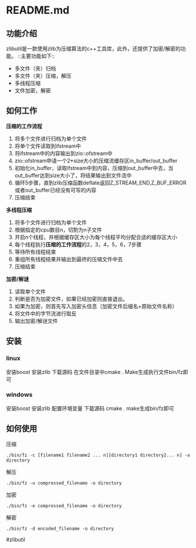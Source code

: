 # README.md
## 功能介绍
zlibutil是一款使用zlib为压缩算法的c++工具库，此外，还提供了加密/解密的功能。
::主要功能如下::
* 多文件（夹）归档
* 多文件（夹）压缩，解压
* 多线程压缩
* 文件加密，解密

## 如何工作
**压缩的工作流程**
1. 将多个文件进行归档为单个文件
2. 将单个文件读取到ifstream中
3. 将ifstream中的内容输出到zio::ofstream中
4. zio::ofstream申请一个2*size大小的压缩流缓存区in_buffer/out_buffer
5. 初始化in_buffer，读取ifstream中到内容，压缩到out_buffer中去，当out_buffer达到size大小了，将结果输出到文件流中
6. 循环5步骤，直到zlib压缩函数deflate返回Z_STREAM_END,Z_BUF_ERROR或者out_buffer已经没有可写的内容
7. 压缩结束

**多线程压缩**
1. 将多个文件进行归档为单个文件
2. 根据指定的cpu数目n，切割为n子文件
3. 开启n个线程，并根据缓存区大小为每个线程平均分配合适的缓存区大小
4. 每个线程执行**压缩的工作流程**的2，3，4，5，6，7步骤
5. 等待所有线程结束
6. 重组所有线程结果并输出到最终的压缩文件中去
7. 压缩结束

**加密/解谜**
1. 读取单个文件
2. 判断是否为加密文件，如果已经加密则直接退出。
3. 如果为加密，则首先写入加密头信息（加密文件后缀名+原始文件名称）
4. 将文件中的字节流进行取反
5. 输出加密/解谜文件

## 安装
### linux
安装boost
安装zlib
下载源码
在文件目录中cmake .
Make生成执行文件bin/fz即可
### windows
安装boost
安装zlib
配置环境变量
下载源码
cmake .
make生成bin/fz即可
## 如何使用
压缩
```
./bin/fz -c [filename1 filename2 ... n][directory1 directory2... n] -o directory
```

解压
```
./bin/fz -u compressed_filename -o directory
```

加密
```
./bin/fz -e compressed_filename -o directory
```

解密
```
./bin/fz -d encoded_filename -o directory
```
#zlibutil

